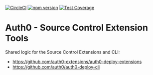 [![CircleCI](https://circleci.com/gh/auth0-extensions/auth0-source-control-extension-tools.svg?style=svg)](https://circleci.com/gh/auth0-extensions/auth0-source-control-extension-tools)
[![npm version](https://badge.fury.io/js/auth0-source-control-extension-tools.svg)](https://badge.fury.io/js/auth0-source-control-extension-tools)
[![Test Coverage](https://api.codeclimate.com/v1/badges/275aadc77dccd6ed6a24/test_coverage)](https://codeclimate.com/github/auth0-extensions/auth0-source-control-extension-tools/test_coverage)

# Auth0 - Source Control Extension Tools

Shared logic for the Source Control Extensions and CLI:

 - https://github.com/auth0-extensions/auth0-deploy-extensions
 - https://github.com/auth0/auth0-deploy-cli
